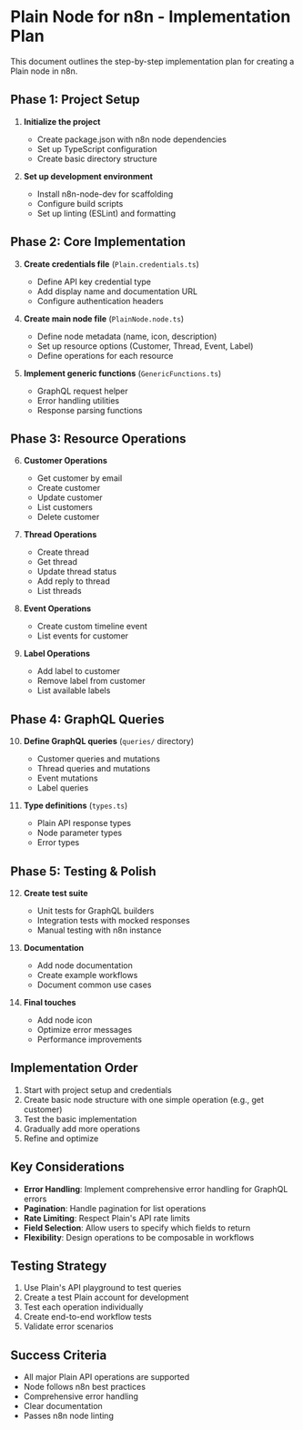 # Plain Node for n8n - Implementation Plan

This document outlines the step-by-step implementation plan for creating a Plain node in n8n.

## Phase 1: Project Setup

1. **Initialize the project**
   - Create package.json with n8n node dependencies
   - Set up TypeScript configuration
   - Create basic directory structure

2. **Set up development environment**
   - Install n8n-node-dev for scaffolding
   - Configure build scripts
   - Set up linting (ESLint) and formatting

## Phase 2: Core Implementation

3. **Create credentials file** (`Plain.credentials.ts`)
   - Define API key credential type
   - Add display name and documentation URL
   - Configure authentication headers

4. **Create main node file** (`PlainNode.node.ts`)
   - Define node metadata (name, icon, description)
   - Set up resource options (Customer, Thread, Event, Label)
   - Define operations for each resource

5. **Implement generic functions** (`GenericFunctions.ts`)
   - GraphQL request helper
   - Error handling utilities
   - Response parsing functions

## Phase 3: Resource Operations

6. **Customer Operations**
   - Get customer by email
   - Create customer
   - Update customer
   - List customers
   - Delete customer

7. **Thread Operations**
   - Create thread
   - Get thread
   - Update thread status
   - Add reply to thread
   - List threads

8. **Event Operations**
   - Create custom timeline event
   - List events for customer

9. **Label Operations**
   - Add label to customer
   - Remove label from customer
   - List available labels

## Phase 4: GraphQL Queries

10. **Define GraphQL queries** (`queries/` directory)
    - Customer queries and mutations
    - Thread queries and mutations
    - Event mutations
    - Label queries

11. **Type definitions** (`types.ts`)
    - Plain API response types
    - Node parameter types
    - Error types

## Phase 5: Testing & Polish

12. **Create test suite**
    - Unit tests for GraphQL builders
    - Integration tests with mocked responses
    - Manual testing with n8n instance

13. **Documentation**
    - Add node documentation
    - Create example workflows
    - Document common use cases

14. **Final touches**
    - Add node icon
    - Optimize error messages
    - Performance improvements

## Implementation Order

1. Start with project setup and credentials
2. Create basic node structure with one simple operation (e.g., get customer)
3. Test the basic implementation
4. Gradually add more operations
5. Refine and optimize

## Key Considerations

- **Error Handling**: Implement comprehensive error handling for GraphQL errors
- **Pagination**: Handle pagination for list operations
- **Rate Limiting**: Respect Plain's API rate limits
- **Field Selection**: Allow users to specify which fields to return
- **Flexibility**: Design operations to be composable in workflows

## Testing Strategy

1. Use Plain's API playground to test queries
2. Create a test Plain account for development
3. Test each operation individually
4. Create end-to-end workflow tests
5. Validate error scenarios

## Success Criteria

- All major Plain API operations are supported
- Node follows n8n best practices
- Comprehensive error handling
- Clear documentation
- Passes n8n node linting